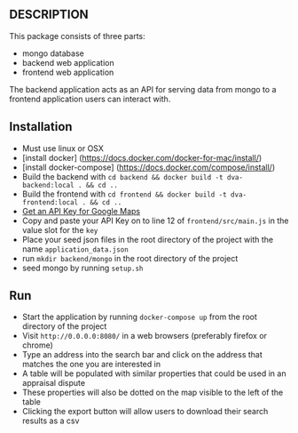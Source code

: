 ## DESCRIPTION
This package consists of three parts:
- mongo database
- backend web application
- frontend web application

The backend application acts as an API for serving data from mongo to a frontend application users can interact with.


## Installation
- Must use linux or OSX
- [install docker] (https://docs.docker.com/docker-for-mac/install/)
- [install docker-compose] (https://docs.docker.com/compose/install/)
- Build the backend with `cd backend && docker build -t dva-backend:local . && cd ..`
- Build the frontend with `cd frontend && docker build -t dva-frontend:local . && cd ..`
- [Get an API Key for Google Maps](https://developers.google.com/maps/documentation/javascript/get-api-key)
- Copy and paste your API Key on to line 12 of `frontend/src/main.js` in the value slot for the `key`
- Place your seed json files in the root directory of the project with the name `application_data.json`
- run `mkdir backend/mongo` in the root directory of the project
- seed mongo by running `setup.sh`


## Run
- Start the application by running `docker-compose up` from the root directory of the project
- Visit `http://0.0.0.0:8080/` in a web browsers (preferably firefox or chrome)
- Type an address into the search bar and click on the address that matches the one you are interested in
- A table will be populated with similar properties that could be used in an appraisal dispute
- These properties will also be dotted on the map visible to the left of the table
- Clicking the export button will allow users to download their search results as a csv